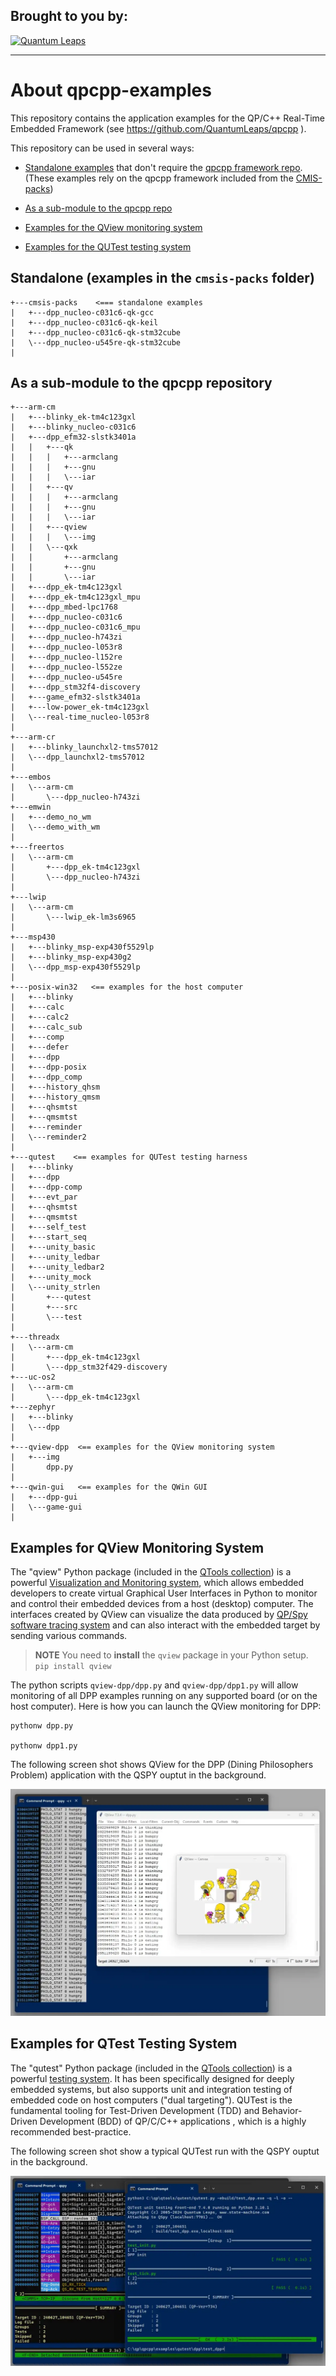 ## Brought to you by:
[![Quantum Leaps](https://www.state-machine.com/attachments/logo_ql_400.png)](https://www.state-machine.com)
<hr>

# About qpcpp-examples
This repository contains the application examples for the QP/C++
Real-Time Embedded Framework (see https://github.com/QuantumLeaps/qpcpp ).

This repository can be used in several ways:
- [Standalone examples](#standalone-examples-in-the-cmsis-packs-folder)
  that don't require the [qpcpp framework repo](https://github.com/QuantumLeaps/qpcpp).
  (These examples rely on the qpcpp framework included from the
  [CMIS-packs](https://github.com/QuantumLeaps/cmsis-packs))

- [As a sub-module to the qpcpp repo](#as-a-sub-module-to-the-qpcpp-repository)

- [Examples for the QView monitoring system](#examples-for-qview-monitoring-system)

- [Examples for the QUTest testing system](#examples-for-qtest-testing-system)


## Standalone (examples in the `cmsis-packs` folder)
```
+---cmsis-packs    <=== standalone examples
|   +---dpp_nucleo-c031c6-qk-gcc
|   +---dpp_nucleo-c031c6-qk-keil
|   +---dpp_nucleo-c031c6-qk-stm32cube
|   \---dpp_nucleo-u545re-qk-stm32cube
|
```

## As a sub-module to the qpcpp repository
```
+---arm-cm
|   +---blinky_ek-tm4c123gxl
|   +---blinky_nucleo-c031c6
|   +---dpp_efm32-slstk3401a
|   |   +---qk
|   |   |   +---armclang
|   |   |   +---gnu
|   |   |   \---iar
|   |   +---qv
|   |   |   +---armclang
|   |   |   +---gnu
|   |   |   \---iar
|   |   +---qview
|   |   |   \---img
|   |   \---qxk
|   |       +---armclang
|   |       +---gnu
|   |       \---iar
|   +---dpp_ek-tm4c123gxl
|   +---dpp_ek-tm4c123gxl_mpu
|   +---dpp_mbed-lpc1768
|   +---dpp_nucleo-c031c6
|   +---dpp_nucleo-c031c6_mpu
|   +---dpp_nucleo-h743zi
|   +---dpp_nucleo-l053r8
|   +---dpp_nucleo-l152re
|   +---dpp_nucleo-l552ze
|   +---dpp_nucleo-u545re
|   +---dpp_stm32f4-discovery
|   +---game_efm32-slstk3401a
|   +---low-power_ek-tm4c123gxl
|   \---real-time_nucleo-l053r8
|
+---arm-cr
|   +---blinky_launchxl2-tms57012
|   \---dpp_launchxl2-tms57012
|
+---embos
|   \---arm-cm
|       \---dpp_nucleo-h743zi
+---emwin
|   +---demo_no_wm
|   \---demo_with_wm
|
+---freertos
|   \---arm-cm
|       +---dpp_ek-tm4c123gxl
|       \---dpp_nucleo-h743zi
|
+---lwip
|   \---arm-cm
|       \---lwip_ek-lm3s6965
|
+---msp430
|   +---blinky_msp-exp430f5529lp
|   +---blinky_msp-exp430g2
|   \---dpp_msp-exp430f5529lp
|
+---posix-win32   <== examples for the host computer
|   +---blinky
|   +---calc
|   +---calc2
|   +---calc_sub
|   +---comp
|   +---defer
|   +---dpp
|   +---dpp-posix
|   +---dpp_comp
|   +---history_qhsm
|   +---history_qmsm
|   +---qhsmtst
|   +---qmsmtst
|   +---reminder
|   \---reminder2
|
+---qutest    <== examples for QUTest testing harness
|   +---blinky
|   +---dpp
|   +---dpp-comp
|   +---evt_par
|   +---qhsmtst
|   +---qmsmtst
|   +---self_test
|   +---start_seq
|   +---unity_basic
|   +---unity_ledbar
|   +---unity_ledbar2
|   +---unity_mock
|   \---unity_strlen
|       +---qutest
|       +---src
|       \---test
|
+---threadx
|   \---arm-cm
|       +---dpp_ek-tm4c123gxl
|       \---dpp_stm32f429-discovery
+---uc-os2
|   \---arm-cm
|       \---dpp_ek-tm4c123gxl
+---zephyr
|   +---blinky
|   \---dpp
|
+---qview-dpp  <== examples for the QView monitoring system
|   +---img
|       dpp.py
|
+---qwin-gui   <== examples for the QWin GUI
|   +---dpp-gui
|   \---game-gui
|
```

## Examples for QView Monitoring System
The "qview" Python package (included in the
[QTools collection](https://github.com/QuantumLeaps/qtools))
is a powerful
[Visualization and Monitoring system](https://www.state-machine.com/qtools/qview.html),
which allows embedded developers to create virtual Graphical User Interfaces
in Python to monitor and control their embedded devices from a host (desktop)
computer. The interfaces created by QView can visualize the data produced
by [QP/Spy software tracing system](https://www.state-machine.com/qtools/qpspy.html)
and can also interact with the embedded target by sending various commands.

> **NOTE** You need to **install** the `qview` package in your Python setup.<br>
`pip install qview`

The python scripts `qview-dpp/dpp.py` and `qview-dpp/dpp1.py` will allow
monitoring of all DPP examples running on any supported board (or on the
host computer). Here is how you can launch the QView monitoring for DPP:

```
pythonw dpp.py

pythonw dpp1.py
```

The following screen shot shows QView for the DPP (Dining Philosophers Problem)
application with the QSPY ouptut in the background.

![](qview-dpp/img/qview-dpp.webp)


## Examples for QTest Testing System
The "qutest" Python package  (included in the
[QTools collection](https://github.com/QuantumLeaps/qtools))
is a powerful [testing system](https://www.state-machine.com/qtools/qutest.html).
It has been specifically designed for deeply embedded systems, but also supports
unit and integration testing of embedded code on host computers ("dual targeting").
QUTest is the fundamental tooling for Test-Driven Development (TDD) and Behavior-
Driven Development (BDD) of QP/C/C++ applications , which is a highly recommended
best-practice.

The following screen shot show a typical QUTest run with the QSPY ouptut
in the background.

![](qutest/img/qutest-dpp.webp)
